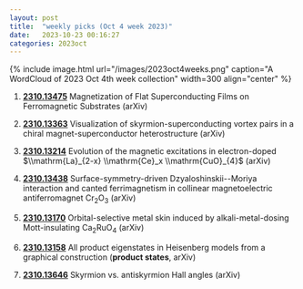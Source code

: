 ```yaml
---
layout: post
title:  "weekly picks (Oct 4 week 2023)"
date:   2023-10-23 00:16:27
categories: 2023oct
---
```



{% include image.html url="/images/2023oct4weeks.png" caption="A WordCloud of 2023 Oct 4th week collection" width=300 align="center" %}



1. **[2310.13475](http://arxiv.org/abs/2310.13475)** Magnetization of Flat Superconducting Films on Ferromagnetic Substrates (arXiv)

1. **[2310.13363](http://arxiv.org/abs/2310.13363)** Visualization of skyrmion-superconducting vortex pairs in a chiral magnet-superconductor heterostructure (arXiv)

1. **[2310.13214](http://arxiv.org/abs/2310.13214)** Evolution of the magnetic excitations in electron-doped $\\mathrm{La}_{2-x} \\mathrm{Ce}_x \\mathrm{CuO}_{4}$ (arXiv)

1. **[2310.13438](http://arxiv.org/abs/2310.13438)** Surface-symmetry-driven Dzyaloshinskii--Moriya interaction and canted ferrimagnetism in collinear magnetoelectric antiferromagnet Cr$_2$O$_3$ (arXiv)

1. **[2310.13170](http://arxiv.org/abs/2310.13170)** Orbital-selective metal skin induced by alkali-metal-dosing Mott-insulating Ca$_2$RuO$_4$ (arXiv)

1. **[2310.13158](http://arxiv.org/abs/2310.13158)** All product eigenstates in Heisenberg models from a graphical construction (**product states**, arXiv)

1. **[2310.13646](http://arxiv.org/abs/2310.13646)** Skyrmion vs. antiskyrmion Hall angles (arXiv)
